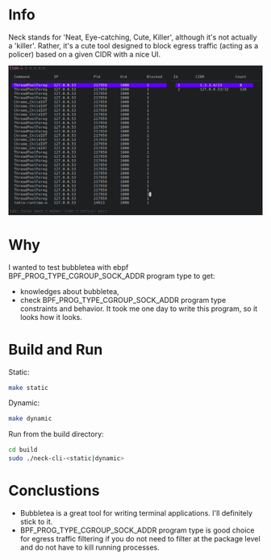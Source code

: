 # Info
Neck stands for 'Neat, Eye-catching, Cute, Killer', although it's 
not actually a 'killer'. Rather, it's a cute tool designed 
to block egress traffic (acting as a policer) based on a given CIDR with a nice UI.

<img width="800" src="./screenshot.png" />

# Why
I wanted to test bubbletea with ebpf BPF_PROG_TYPE_CGROUP_SOCK_ADDR program type to get:
- knowledges about bubbletea,
- check BPF_PROG_TYPE_CGROUP_SOCK_ADDR program type constraints and behavior.
It took me one day to write this program, so it looks how it looks.

# Build and Run
Static:
```bash
make static
```
Dynamic:
```bash
make dynamic
```
Run from the build directory:
```bash
cd build
sudo ./neck-cli-<static|dynamic>
```

# Conclustions
- Bubbletea is a great tool for writing terminal applications. I'll definitely stick to it.
- BPF_PROG_TYPE_CGROUP_SOCK_ADDR program type is good choice for egress traffic filtering if you do not need to filter at the package level and do not have to kill running processes.